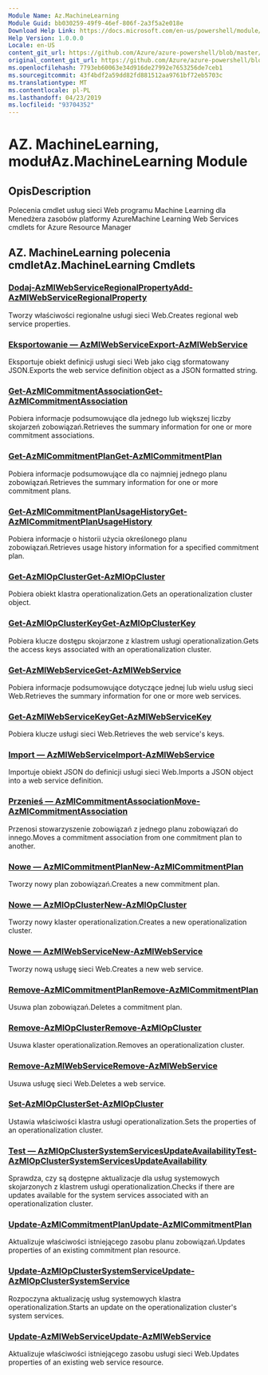 ```yaml
---
Module Name: Az.MachineLearning
Module Guid: bb030259-49f9-46ef-806f-2a3f5a2e018e
Download Help Link: https://docs.microsoft.com/en-us/powershell/module/az.machinelearning
Help Version: 1.0.0.0
Locale: en-US
content_git_url: https://github.com/Azure/azure-powershell/blob/master/src/MachineLearning/MachineLearning/help/Az.MachineLearning.md
original_content_git_url: https://github.com/Azure/azure-powershell/blob/master/src/MachineLearning/MachineLearning/help/Az.MachineLearning.md
ms.openlocfilehash: 7793eb60063e34d916de27992e7653256de7ceb1
ms.sourcegitcommit: 43f4bdf2a59dd82fd881512aa9761bf72eb5703c
ms.translationtype: MT
ms.contentlocale: pl-PL
ms.lasthandoff: 04/23/2019
ms.locfileid: "93704352"
---
```

# <span data-ttu-id="01be9-101">AZ. MachineLearning, moduł</span><span class="sxs-lookup"><span data-stu-id="01be9-101">Az.MachineLearning Module</span></span>
## <span data-ttu-id="01be9-102">Opis</span><span class="sxs-lookup"><span data-stu-id="01be9-102">Description</span></span>
<span data-ttu-id="01be9-103">Polecenia cmdlet usług sieci Web programu Machine Learning dla Menedżera zasobów platformy Azure</span><span class="sxs-lookup"><span data-stu-id="01be9-103">Machine Learning Web Services cmdlets for Azure Resource Manager</span></span>

## <span data-ttu-id="01be9-104">AZ. MachineLearning polecenia cmdlet</span><span class="sxs-lookup"><span data-stu-id="01be9-104">Az.MachineLearning Cmdlets</span></span>
### [<span data-ttu-id="01be9-105">Dodaj-AzMlWebServiceRegionalProperty</span><span class="sxs-lookup"><span data-stu-id="01be9-105">Add-AzMlWebServiceRegionalProperty</span></span>](Add-AzMlWebServiceRegionalProperty.md)
<span data-ttu-id="01be9-106">Tworzy właściwości regionalne usługi sieci Web.</span><span class="sxs-lookup"><span data-stu-id="01be9-106">Creates regional web service properties.</span></span>

### [<span data-ttu-id="01be9-107">Eksportowanie — AzMlWebService</span><span class="sxs-lookup"><span data-stu-id="01be9-107">Export-AzMlWebService</span></span>](Export-AzMlWebService.md)
<span data-ttu-id="01be9-108">Eksportuje obiekt definicji usługi sieci Web jako ciąg sformatowany JSON.</span><span class="sxs-lookup"><span data-stu-id="01be9-108">Exports the web service definition object as a JSON formatted string.</span></span>

### [<span data-ttu-id="01be9-109">Get-AzMlCommitmentAssociation</span><span class="sxs-lookup"><span data-stu-id="01be9-109">Get-AzMlCommitmentAssociation</span></span>](Get-AzMlCommitmentAssociation.md)
<span data-ttu-id="01be9-110">Pobiera informacje podsumowujące dla jednego lub większej liczby skojarzeń zobowiązań.</span><span class="sxs-lookup"><span data-stu-id="01be9-110">Retrieves the summary information for one or more commitment associations.</span></span>

### [<span data-ttu-id="01be9-111">Get-AzMlCommitmentPlan</span><span class="sxs-lookup"><span data-stu-id="01be9-111">Get-AzMlCommitmentPlan</span></span>](Get-AzMlCommitmentPlan.md)
<span data-ttu-id="01be9-112">Pobiera informacje podsumowujące dla co najmniej jednego planu zobowiązań.</span><span class="sxs-lookup"><span data-stu-id="01be9-112">Retrieves the summary information for one or more commitment plans.</span></span>

### [<span data-ttu-id="01be9-113">Get-AzMlCommitmentPlanUsageHistory</span><span class="sxs-lookup"><span data-stu-id="01be9-113">Get-AzMlCommitmentPlanUsageHistory</span></span>](Get-AzMlCommitmentPlanUsageHistory.md)
<span data-ttu-id="01be9-114">Pobiera informacje o historii użycia określonego planu zobowiązań.</span><span class="sxs-lookup"><span data-stu-id="01be9-114">Retrieves usage history information for a specified commitment plan.</span></span>

### [<span data-ttu-id="01be9-115">Get-AzMlOpCluster</span><span class="sxs-lookup"><span data-stu-id="01be9-115">Get-AzMlOpCluster</span></span>](Get-AzMlOpCluster.md)
<span data-ttu-id="01be9-116">Pobiera obiekt klastra operationalization.</span><span class="sxs-lookup"><span data-stu-id="01be9-116">Gets an operationalization cluster object.</span></span>

### [<span data-ttu-id="01be9-117">Get-AzMlOpClusterKey</span><span class="sxs-lookup"><span data-stu-id="01be9-117">Get-AzMlOpClusterKey</span></span>](Get-AzMlOpClusterKey.md)
<span data-ttu-id="01be9-118">Pobiera klucze dostępu skojarzone z klastrem usługi operationalization.</span><span class="sxs-lookup"><span data-stu-id="01be9-118">Gets the access keys associated with an operationalization cluster.</span></span>

### [<span data-ttu-id="01be9-119">Get-AzMlWebService</span><span class="sxs-lookup"><span data-stu-id="01be9-119">Get-AzMlWebService</span></span>](Get-AzMlWebService.md)
<span data-ttu-id="01be9-120">Pobiera informacje podsumowujące dotyczące jednej lub wielu usług sieci Web.</span><span class="sxs-lookup"><span data-stu-id="01be9-120">Retrieves the summary information for one or more web services.</span></span>

### [<span data-ttu-id="01be9-121">Get-AzMlWebServiceKey</span><span class="sxs-lookup"><span data-stu-id="01be9-121">Get-AzMlWebServiceKey</span></span>](Get-AzMlWebServiceKey.md)
<span data-ttu-id="01be9-122">Pobiera klucze usługi sieci Web.</span><span class="sxs-lookup"><span data-stu-id="01be9-122">Retrieves the web service's keys.</span></span>

### [<span data-ttu-id="01be9-123">Import — AzMlWebService</span><span class="sxs-lookup"><span data-stu-id="01be9-123">Import-AzMlWebService</span></span>](Import-AzMlWebService.md)
<span data-ttu-id="01be9-124">Importuje obiekt JSON do definicji usługi sieci Web.</span><span class="sxs-lookup"><span data-stu-id="01be9-124">Imports a JSON object into a web service definition.</span></span>

### [<span data-ttu-id="01be9-125">Przenieś — AzMlCommitmentAssociation</span><span class="sxs-lookup"><span data-stu-id="01be9-125">Move-AzMlCommitmentAssociation</span></span>](Move-AzMlCommitmentAssociation.md)
<span data-ttu-id="01be9-126">Przenosi stowarzyszenie zobowiązań z jednego planu zobowiązań do innego.</span><span class="sxs-lookup"><span data-stu-id="01be9-126">Moves a commitment association from one commitment plan to another.</span></span>

### [<span data-ttu-id="01be9-127">Nowe — AzMlCommitmentPlan</span><span class="sxs-lookup"><span data-stu-id="01be9-127">New-AzMlCommitmentPlan</span></span>](New-AzMlCommitmentPlan.md)
<span data-ttu-id="01be9-128">Tworzy nowy plan zobowiązań.</span><span class="sxs-lookup"><span data-stu-id="01be9-128">Creates a new commitment plan.</span></span>

### [<span data-ttu-id="01be9-129">Nowe — AzMlOpCluster</span><span class="sxs-lookup"><span data-stu-id="01be9-129">New-AzMlOpCluster</span></span>](New-AzMlOpCluster.md)
<span data-ttu-id="01be9-130">Tworzy nowy klaster operationalization.</span><span class="sxs-lookup"><span data-stu-id="01be9-130">Creates a new operationalization cluster.</span></span>

### [<span data-ttu-id="01be9-131">Nowe — AzMlWebService</span><span class="sxs-lookup"><span data-stu-id="01be9-131">New-AzMlWebService</span></span>](New-AzMlWebService.md)
<span data-ttu-id="01be9-132">Tworzy nową usługę sieci Web.</span><span class="sxs-lookup"><span data-stu-id="01be9-132">Creates a new web service.</span></span>

### [<span data-ttu-id="01be9-133">Remove-AzMlCommitmentPlan</span><span class="sxs-lookup"><span data-stu-id="01be9-133">Remove-AzMlCommitmentPlan</span></span>](Remove-AzMlCommitmentPlan.md)
<span data-ttu-id="01be9-134">Usuwa plan zobowiązań.</span><span class="sxs-lookup"><span data-stu-id="01be9-134">Deletes a commitment plan.</span></span>

### [<span data-ttu-id="01be9-135">Remove-AzMlOpCluster</span><span class="sxs-lookup"><span data-stu-id="01be9-135">Remove-AzMlOpCluster</span></span>](Remove-AzMlOpCluster.md)
<span data-ttu-id="01be9-136">Usuwa klaster operationalization.</span><span class="sxs-lookup"><span data-stu-id="01be9-136">Removes an operationalization cluster.</span></span>

### [<span data-ttu-id="01be9-137">Remove-AzMlWebService</span><span class="sxs-lookup"><span data-stu-id="01be9-137">Remove-AzMlWebService</span></span>](Remove-AzMlWebService.md)
<span data-ttu-id="01be9-138">Usuwa usługę sieci Web.</span><span class="sxs-lookup"><span data-stu-id="01be9-138">Deletes a web service.</span></span>

### [<span data-ttu-id="01be9-139">Set-AzMlOpCluster</span><span class="sxs-lookup"><span data-stu-id="01be9-139">Set-AzMlOpCluster</span></span>](Set-AzMlOpCluster.md)
<span data-ttu-id="01be9-140">Ustawia właściwości klastra usługi operationalization.</span><span class="sxs-lookup"><span data-stu-id="01be9-140">Sets the properties of an operationalization cluster.</span></span>

### [<span data-ttu-id="01be9-141">Test — AzMlOpClusterSystemServicesUpdateAvailability</span><span class="sxs-lookup"><span data-stu-id="01be9-141">Test-AzMlOpClusterSystemServicesUpdateAvailability</span></span>](Test-AzMlOpClusterSystemServicesUpdateAvailability.md)
<span data-ttu-id="01be9-142">Sprawdza, czy są dostępne aktualizacje dla usług systemowych skojarzonych z klastrem usługi operationalization.</span><span class="sxs-lookup"><span data-stu-id="01be9-142">Checks if there are updates available for the system services associated with an operationalization cluster.</span></span>

### [<span data-ttu-id="01be9-143">Update-AzMlCommitmentPlan</span><span class="sxs-lookup"><span data-stu-id="01be9-143">Update-AzMlCommitmentPlan</span></span>](Update-AzMlCommitmentPlan.md)
<span data-ttu-id="01be9-144">Aktualizuje właściwości istniejącego zasobu planu zobowiązań.</span><span class="sxs-lookup"><span data-stu-id="01be9-144">Updates properties of an existing commitment plan resource.</span></span>

### [<span data-ttu-id="01be9-145">Update-AzMlOpClusterSystemService</span><span class="sxs-lookup"><span data-stu-id="01be9-145">Update-AzMlOpClusterSystemService</span></span>](Update-AzMlOpClusterSystemService.md)
<span data-ttu-id="01be9-146">Rozpoczyna aktualizację usług systemowych klastra operationalization.</span><span class="sxs-lookup"><span data-stu-id="01be9-146">Starts an update on the operationalization cluster's system services.</span></span>

### [<span data-ttu-id="01be9-147">Update-AzMlWebService</span><span class="sxs-lookup"><span data-stu-id="01be9-147">Update-AzMlWebService</span></span>](Update-AzMlWebService.md)
<span data-ttu-id="01be9-148">Aktualizuje właściwości istniejącego zasobu usługi sieci Web.</span><span class="sxs-lookup"><span data-stu-id="01be9-148">Updates properties of an existing web service resource.</span></span>


